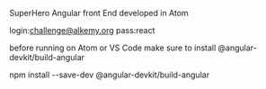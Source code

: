 SuperHero Angular front End developed in Atom


login:challenge@alkemy.org
pass:react

before running on Atom or VS Code make sure to install @angular-devkit/build-angular

npm install --save-dev @angular-devkit/build-angular
